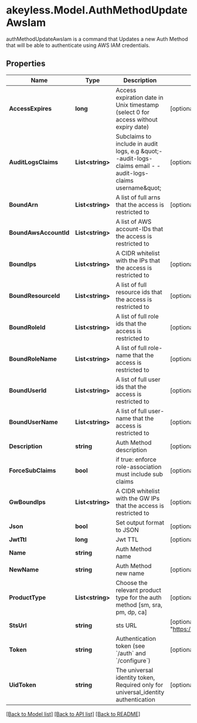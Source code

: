 # akeyless.Model.AuthMethodUpdateAwsIam
authMethodUpdateAwsIam is a command that Updates a new Auth Method that will be able to authenticate using AWS IAM credentials.

## Properties

Name | Type | Description | Notes
------------ | ------------- | ------------- | -------------
**AccessExpires** | **long** | Access expiration date in Unix timestamp (select 0 for access without expiry date) | [optional] [default to 0]
**AuditLogsClaims** | **List&lt;string&gt;** | Subclaims to include in audit logs, e.g \&quot;- -audit-logs-claims email - -audit-logs-claims username\&quot; | [optional] 
**BoundArn** | **List&lt;string&gt;** | A list of full arns that the access is restricted to | [optional] 
**BoundAwsAccountId** | **List&lt;string&gt;** | A list of AWS account-IDs that the access is restricted to | 
**BoundIps** | **List&lt;string&gt;** | A CIDR whitelist with the IPs that the access is restricted to | [optional] 
**BoundResourceId** | **List&lt;string&gt;** | A list of full resource ids that the access is restricted to | [optional] 
**BoundRoleId** | **List&lt;string&gt;** | A list of full role ids that the access is restricted to | [optional] 
**BoundRoleName** | **List&lt;string&gt;** | A list of full role-name that the access is restricted to | [optional] 
**BoundUserId** | **List&lt;string&gt;** | A list of full user ids that the access is restricted to | [optional] 
**BoundUserName** | **List&lt;string&gt;** | A list of full user-name that the access is restricted to | [optional] 
**Description** | **string** | Auth Method description | [optional] 
**ForceSubClaims** | **bool** | if true: enforce role-association must include sub claims | [optional] 
**GwBoundIps** | **List&lt;string&gt;** | A CIDR whitelist with the GW IPs that the access is restricted to | [optional] 
**Json** | **bool** | Set output format to JSON | [optional] [default to false]
**JwtTtl** | **long** | Jwt TTL | [optional] [default to 0]
**Name** | **string** | Auth Method name | 
**NewName** | **string** | Auth Method new name | [optional] 
**ProductType** | **List&lt;string&gt;** | Choose the relevant product type for the auth method [sm, sra, pm, dp, ca] | [optional] 
**StsUrl** | **string** | sts URL | [optional] [default to "https://sts.amazonaws.com"]
**Token** | **string** | Authentication token (see &#x60;/auth&#x60; and &#x60;/configure&#x60;) | [optional] 
**UidToken** | **string** | The universal identity token, Required only for universal_identity authentication | [optional] 

[[Back to Model list]](../README.md#documentation-for-models) [[Back to API list]](../README.md#documentation-for-api-endpoints) [[Back to README]](../README.md)

